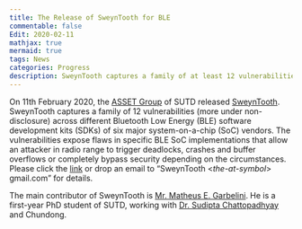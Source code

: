 ```yaml
---
title: The Release of SweynTooth for BLE
commentable: false
Edit: 2020-02-11
mathjax: true
mermaid: true
tags: News
categories: Progress
description: SweynTooth captures a family of at least 12 vulnerabilities across various BLE SDKs.
---
```


<p>On 11th February 2020, the <a href="https://asset-group.github.io/" target="_blank">ASSET Group</a> of SUTD released <a href="https://asset-group.github.io/disclosures/sweyntooth/" target="_blank">SweynTooth</a>. SweynTooth captures a family of 12 vulnerabilities (more under non-disclosure) across different Bluetooth Low Energy (BLE) software development kits (SDKs) of six major system-on-a-chip (SoC) vendors. The vulnerabilities expose flaws in specific BLE SoC implementations that allow an attacker in radio range to trigger deadlocks, crashes and buffer overflows or completely bypass security depending on the circumstances. Please click the <a href="https://asset-group.github.io/disclosures/sweyntooth/" target="_blank">link</a> or drop an email to <q>SweynTooth <<i>the-at-symbol</i>> gmail.com</q> for details.</p>

<p>The main contributor of SweynTooth is <a href="https://matheus-garbelini.github.io/home/" target="_blank">Mr. Matheus E. Garbelini</a>. He is a first-year PhD student of SUTD, working with <a href="https://istd.sutd.edu.sg/people/faculty/sudipta-chattopadhyay" target="_blank">Dr. Sudipta Chattopadhyay</a> and Chundong.</p>


